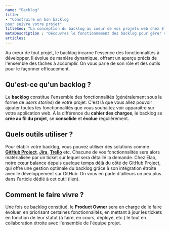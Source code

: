 ```yaml
---
name: "Backlog"
title:
- "Construire un bon backlog 
pour suivre votre projet"
titleSeo: "La conception du backlog au coeur de vos projets web chez Elao"
metaDescription : "Découvrez le fonctionnement des backlog pour gérer vos projets web efficacement."
articles:
---
```

Au cœur de tout projet, le backlog incarne l'essence des fonctionnalités à développer. Il évolue de manière dynamique, offrant un aperçu précis de l'ensemble des tâches à accomplir. On vous parle de son rôle et des outils pour le façonner efficacement.

## Qu'est-ce qu'un backlog ?

Le **backlog** constitue l'ensemble des fonctionnalités (généralement sous la forme de _users stories_) de votre projet. C'est là que vous allez pouvoir ajouter toutes les fonctionnalités que vous souhaitez voir apparaître sur votre application web. À la différence du **cahier des charges**, le backlog se **crée au fil du projet**, se **consolide** et **évolue** régulièrement.

## Quels outils utiliser ?

Pour établir votre backlog, vous pouvez utiliser des solutions comme **[GitHub Project](https://github.com/features/issues)**, **[Jira](https://www.atlassian.com/fr/software/jira)**, **[Trello](https://trello.com/fr)** etc. Chacune de vos fonctionnalités sera alors matérialisée par un ticket sur lequel sera détaillé la demande.
Chez Elao, notre cœur balance depuis quelque temps déjà du côté de GitHub Project, qui offre une gestion optimale du backlog grâce à son intégration étroite avec le développement sur GitHub. On vous en parle d'ailleurs un peu plus dans l'article dédié à cet outil (lien).

## Comment le faire vivre ?

Une fois ce backlog constitué, le **Product Owner** sera en charge de le faire évoluer, en priorisant certaines fonctionnalités, en mettant à jour les tickets en fonction de leur statut (à faire, en cours, déployé, etc.) le tout en collaboration étroite avec l'ensemble de l'équipe projet.